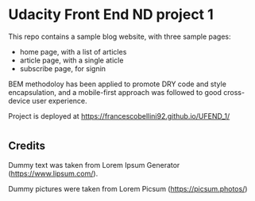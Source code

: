 # Udacity Front End ND project 1

This repo contains a sample blog website, with three sample pages:
 - home page, with a list of articles
 - article page, with a single aticle
 - subscribe page, for signin 

BEM methodoloy has been applied to promote DRY code and style encapsulation, and a mobile-first approach was followed to good cross-device user experience.

Project is deployed at https://francescobellini92.github.io/UFEND_1/

#

## Credits

Dummy text was taken from Lorem Ipsum Generator (https://www.lipsum.com/).

Dummy pictures were taken from Lorem Picsum (https://picsum.photos/)